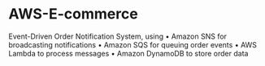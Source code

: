 # AWS-E-commerce
Event-Driven Order Notification System, using • Amazon SNS for broadcasting notifications • Amazon SQS for queuing order events • AWS Lambda to process messages • Amazon DynamoDB to store order data
